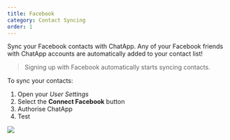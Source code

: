 ```yaml
---
title: Facebook
category: Contact Syncing
order: 1
---
```


Sync your Facebook contacts with ChatApp. Any of your Facebook friends with ChatApp accounts are automatically added to your contact list!

> Signing up with Facebook automatically starts syncing contacts.

To sync your contacts:

1. Open your *User Settings*
2. Select the **Connect Facebook** button
3. Authorise ChatApp
4. Test

![](//placehold.it/800x600)